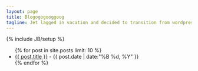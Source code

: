 ```yaml
---
layout: page
title: Blogogogooggoog
tagline: Jet lagged in vacation and decided to transition from wordpress to jekyll.
---
```

{% include JB/setup %}

<ul>
  {% for post in site.posts limit: 10 %}  
    <li>
      <a href="{{ post.url }}">{{ post.title }}</a> - {{ post.date | date:"%B %d, %Y" }}
    </li>
  {% endfor %}
</ul>

<!-- USE THIS TO HIGHLIGHT CODE -->
<!-- {% highlight ruby %}
  code in here...
{% endhighlight %} -->
